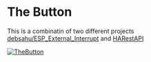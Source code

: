 # The Button

This is a combinatin of two different projects [debsahu/ESP_External_Interrupt](https://github.com/debsahu/ESP_External_Interrupt) and [HARestAPI](https://github.com/debsahu/HARestAPI)

[![TheButton](https://img.youtube.com/vi/QOnNf9LtF_8/0.jpg)](https://www.youtube.com/watch?v=QOnNf9LtF_8)
